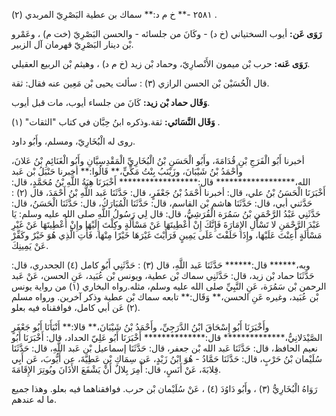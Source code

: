 ٢٥٨١ -** خ م د:** سماك بن عطية البَصْرِيّ المربدي (٢) .

**رَوَى عَن:** أيوب السختياني (خ د) - وكَانَ من جلسائه - والحسن البَصْرِيّ (خت م) ، وعَمْرو بْن دينار البَصْرِيّ قهرمان آل الزبير.

**رَوَى عَنه:** حرب بْن ميمون الأَنْصارِيّ، وحماد بْن زيد (خ م د) ، وهيثم بْن الربيع العقيلي.

قال الْحُسَيْن بْن الحسن الرازي (٣) : سألت يحيى بْن مَعِين عنه فقال: ثقة.

**وَقَال حماد بْن زيد:** كَانَ من جلساء أيوب، مات قبل أيوب.

**وَقَال النَّسَائي:** ثقة.وذكره ابنُ حِبَّان في كتاب "الثقات" (١) .

روى له الْبُخَارِيّ، ومسلم، وأَبُو داود.

أخبرنا أَبُو الْفَرَجِ بْنِ قُدَامَةَ، وأَبُو الْحَسَنِ بْنُ الْبُخَارِيِّ الْمَقْدِسِيَّانِ وأَبُو الْغَنَائِمِ بْنُ عَلانَ، وأَحْمَدُ بْنُ شَيْبَانَ، وزَيْنَبُ بِنْتُ مَكِّيٍّ،** قَالُوا:** أخبرنا حَنْبَلُ بْن عَبد الله،****************** قال:****************** أَخْبَرَنَا هِبَةُ اللَّهِ بْنُ مُحَمَّدٍ، قال: أَخْبَرَنَا الْحَسَنُ بْنُ علي، قال: أخبرنا أَحْمَدُ بْنُ جَعْفَرٍ، قال: حَدَّثَنَا عَبد اللَّهِ بْنُ أَحْمَدَ، قال (٢) : حَدَّثني أبي، قال: حَدَّثَنَا هاشم بْن القاسم، قال: حَدَّثَنَا الْمُبَارَكُ، قال: حَدَّثَنَا الْحَسَنُ، قال: حَدَّثَنِي عَبْدُ الرَّحْمَنِ بْنُ سَمُرَة الْقُرَشِيُّ، قال: قال لِي رَسُولُ اللَّهِ صلى الله عليه وسلم: يَا عَبْدَ الرَّحْمَنِ لا تَسْأَلِ الإِمَارَةَ فَإِنَّكَ إِنْ أُعْطِيتَهَا عَنْ مَسْأَلَةٍ وكِلْتَ إِلَيْهَا وإِنْ أُعْطِيتَهَا عَنْ غَيْرِ مَسْأَلَةٍ أُعِنْتَ عَلَيْهَا، وإِذَا حَلَفْتَ عَلَى يَمِينٍ فَرَأَيْتَ غَيْرَهَا خَيْرًا مِنْهَا، فَأْتِ الَّذِي هُوَ خَيْرٌ وكَفِّرْ عَنْ يَمِينِكَ.

وبه،****** قال:****** حَدَّثَنَا عَبد اللَّهِ، قال (٣) : حَدَّثَنِي أَبُو كامل (٤) الجحدري، قال: حَدَّثَنَا حماد بْن زيد، قال: حَدَّثَنِي سماك بْن عطية، ويونس بْن عُبَيد، عَنِ الحسن، عَنْ عَبد الرحمن بْن سَمُرَة، عَنِ النَّبِيِّ صلى الله عليه وسلم، مثله.رواه البخاري (١) من رواية يونس بْن عُبَيد، وغيره عَنِ الحسن،** وَقَال:** تابعه سماك بْن عطية وذكر آخرين. ورواه مسلم (٢) عَن أبي كامل، فوافقناه فيه بعلو.

وأَخْبَرَنَا أَبُو إِسْحَاقَ ابْنُ الدَّرَجِيِّ، وأَحْمَدُ بْنُ شَيْبَانَ،** قالا:** أَنْبَأَنَا أَبُو جَعْفَرٍ الصَّيْدَلانِيُّ،************** قال:************** أَخْبَرَنَا أَبُو عَلِيّ الحداد، قال: أَخْبَرَنَا أَبُو نعيم الحافظ، قال: حَدَّثَنَا عَبد الله بْن جعفر، قال: حَدَّثَنَا إسماعيل بْن عَبد اللَّهِ، قال: حَدَّثَنَا سُلَيْمان بْنُ حَرْبٍ، قال: حَدَّثَنَا حَمَّادُ - هُوَ ابْنُ زَيْدٍ، عَن سِمَاكِ بْنِ عَطِيَّةَ، عن أَيُّوبَ، عَن أَبِي قِلابَةَ، عَنْ أَنَسٍ، قال: أُمِرَ بِلالٌ أَنْ يَشْفَعَ الأَذَانَ ويُوتِرَ الإِقَامَةَ.

رَوَاهُ الْبُخَارِيُّ (٣) ، وأَبُو دَاوُدَ (٤) ، عَنْ سُلَيْمان بْن حرب. فوافقناهما فيه بعلو. وهذا جميع ما له عندهم.